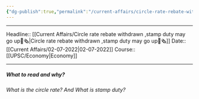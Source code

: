 ```yaml
---
{"dg-publish":true,"permalink":"/current-affairs/circle-rate-rebate-withdrawn-stamp-duty-may-go-up/"}
---
```


----
Headline:: [[Current Affairs/Circle rate rebate withdrawn ,stamp duty may go up📰🗞️\|Circle rate rebate withdrawn ,stamp duty may go up📰🗞️]]
Date:: [[Current Affairs/02-07-2022\|02-07-2022]]
Course:: [[UPSC/Economy\|Economy]] 

----
##### What to read and why? 


_What is the circle rate? And What is stamp duty?_
